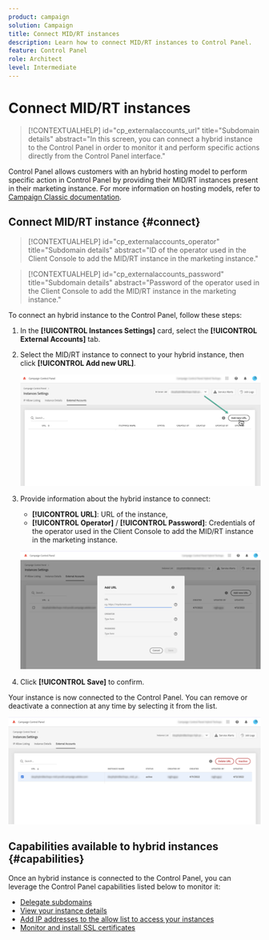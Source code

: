 ```yaml
---
product: campaign
solution: Campaign 
title: Connect MID/RT instances
description: Learn how to connect MID/RT instances to Control Panel.
feature: Control Panel
role: Architect
level: Intermediate
---
```


# Connect MID/RT instances

>[!CONTEXTUALHELP]
>id="cp_externalaccounts_url"
>title="Subdomain details"
>abstract="In this screen, you can connect a hybrid instance to the Control Panel in order to monitor it and perform specific actions directly from the Control Panel interface."

Control Panel allows customers with an hybrid hosting model to perform specific action in Control Panel by providing their MID/RT instances present in their marketing instance. For more information on hosting models, refer to [Campaign Classic documentation](https://experienceleague.adobe.com/docs/campaign-classic/using/installing-campaign-classic/architecture-and-hosting-models/hosting-models-lp/hosting-models.html).

## Connect MID/RT instance {#connect}

>[!CONTEXTUALHELP]
>id="cp_externalaccounts_operator"
>title="Subdomain details"
>abstract="ID of the operator used in the Client Console to add the MID/RT instance in the marketing instance."

>[!CONTEXTUALHELP]
>id="cp_externalaccounts_password"
>title="Subdomain details"
>abstract="Password of the operator used in the Client Console to add the MID/RT instance in the marketing instance."

To connect an hybrid instance to the Control Panel, follow these steps:

1. In the **[!UICONTROL Instances Settings]** card, select the **[!UICONTROL External Accounts]** tab.

1. Select the MID/RT instance to connect to your hybrid instance, then click **[!UICONTROL Add new URL]**.

    ![](assets/external-account-addbutton.png)

1. Provide information about the hybrid instance to connect:

    * **[!UICONTROL URL]**: URL of the instance,
    * **[!UICONTROL Operator]** / **[!UICONTROL Password]**: Credentials of the operator used in the Client Console to add the MID/RT instance in the marketing instance.

    ![](assets/external-account-add.png)

1. Click **[!UICONTROL Save]** to confirm.

Your instance is now connected to the Control Panel. You can remove or deactivate a connection at any time by selecting it from the list.

![](assets/external-account-edit.png)

## Capabilities available to hybrid instances {#capabilities}

Once an hybrid instance is connected to the Control Panel, you can leverage the Control Panel capabilities listed below to monitor it:

* [Delegate subdomains](../../subdomains-certificates/using/setting-up-new-subdomain.md)
* [View your instance details](../../instances-settings/using/instance-details.md)
* [Add IP addresses to the allow list to access your instances](../../instances-settings/using/ip-allow-listing-instance-access.md)
* [Monitor and install SSL certificates](../../subdomains-certificates/using/monitoring-ssl-certificates.md)
